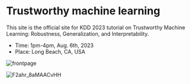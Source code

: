 # Trustworthy machine learning

This site is the official site for KDD 2023 tutorial on Trustworthy Machine Learning: Robustness, Generalization, and Interpretability.

- Time: 1pm-4pm, Aug. 6th, 2023
- Place: Long Beach, CA, USA

![frontpage](https://github.com/mltrust/mltrust.github.io/assets/6158206/c82411bc-464c-4202-bb84-93f646ee144b)

![F2ahr_8aMAACvHH](https://github.com/mltrust/mltrust.github.io/assets/6158206/aa914148-b22c-4287-bcdb-1ae8dbd8f6dc)
